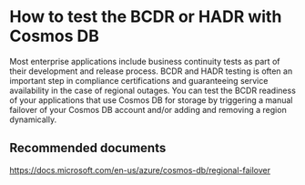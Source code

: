 <properties
	pageTitle="Testing BCDR or HADR with Cosmos DB"
  description="Testing BCDR or HADR with Cosmos DB"
	service="microsoft.documentdb"
	resource="databaseAccounts"
	authors="balaksms"
	displayOrder="15"
	selfHelpType="resource"
	supportTopicIds="32597525"
	resourceTags=""
	productPesIds=""
	cloudEnvironments="public"
/>
# How to test the BCDR or HADR with Cosmos DB

Most enterprise applications include business continuity tests as part of their development and release process. BCDR and HADR testing 
is often an important step in compliance certifications and guaranteeing service availability in the case of regional outages.
You can test the BCDR readiness of your applications that use Cosmos DB for storage by triggering a manual failover of your Cosmos DB account and/or
adding and removing a region dynamically.

## **Recommended documents**

https://docs.microsoft.com/en-us/azure/cosmos-db/regional-failover

